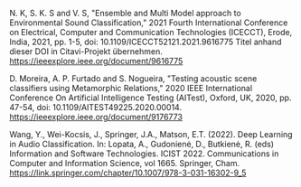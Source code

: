 N. K, S. K. S and V. S, "Ensemble and Multi Model approach to Environmental Sound Classification," 2021 Fourth International Conference on Electrical, Computer and Communication Technologies (ICECCT), Erode, India, 2021, pp. 1-5, doi: 10.1109/ICECCT52121.2021.9616775 Titel anhand dieser DOI in Citavi-Projekt übernehmen.
https://ieeexplore.ieee.org/document/9616775

D. Moreira, A. P. Furtado and S. Nogueira, "Testing acoustic scene classifiers using Metamorphic Relations," 2020 IEEE International Conference On Artificial Intelligence Testing (AITest), Oxford, UK, 2020, pp. 47-54, doi: 10.1109/AITEST49225.2020.00014.
https://ieeexplore.ieee.org/document/9176773

Wang, Y., Wei-Kocsis, J., Springer, J.A., Matson, E.T. (2022). Deep Learning in Audio Classification. In: Lopata, A., Gudonienė, D., Butkienė, R. (eds) Information and Software Technologies. ICIST 2022. Communications in Computer and Information Science, vol 1665. Springer, Cham.
https://link.springer.com/chapter/10.1007/978-3-031-16302-9_5
